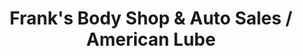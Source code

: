 ---
title: "Frank's Body Shop & Auto Sales / American Lube"
url: /miles-city/franks-body-shop-and-auto-sales-american-lube/
shop: car repair
---